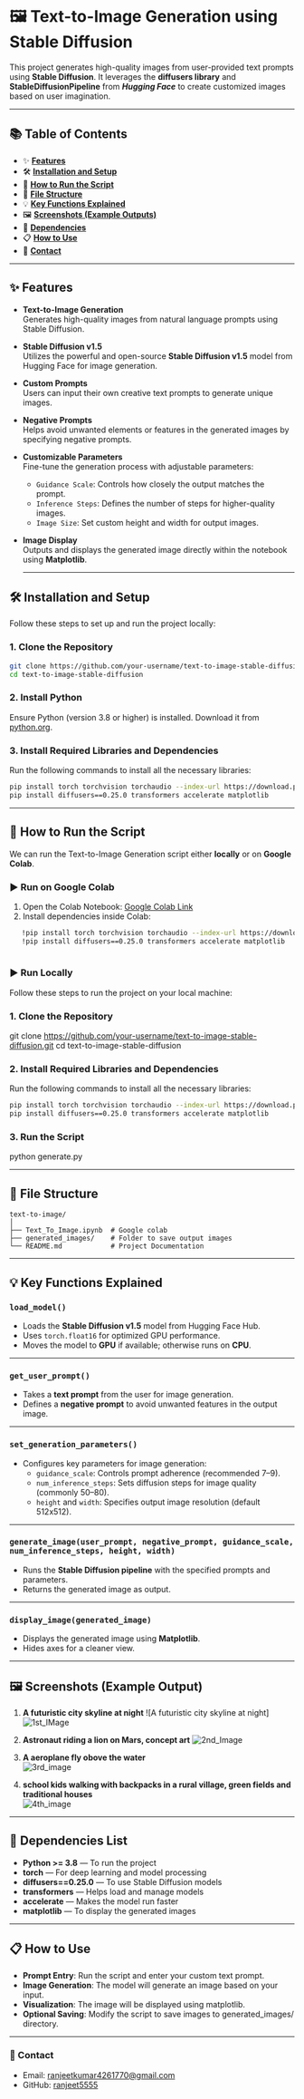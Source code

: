 # 🖼️ Text-to-Image Generation using Stable Diffusion
This project generates high-quality images from user-provided text prompts using **Stable Diffusion**. It leverages the **diffusers library** and **StableDiffusionPipeline** from ***Hugging Face*** to create customized images based on user imagination.

---

## 📚 Table of Contents  

- ✨ **[Features](#-features)**  
- 🛠️ **[Installation and Setup](#-installation-and-setup)**  
- 🚀 **[How to Run the Script](#-how-to-run-the-script)**  
- 📂 **[File Structure](#-file-structure)**  
- 💡 **[Key Functions Explained](#-key-functions-explained)**  
- 🖼️ **[Screenshots (Example Outputs)](#-screenshots-example-outputs)**  
- 🌟 **[Dependencies](#-dependencies)**  
- 📋 **[How to Use](#-how-to-use)**  
- 📧 **[Contact](#-contact)**  

---

## ✨ Features

- **Text-to-Image Generation**  
  Generates high-quality images from natural language prompts using Stable Diffusion.

- **Stable Diffusion v1.5**  
  Utilizes the powerful and open-source **Stable Diffusion v1.5** model from Hugging Face for image generation.

- **Custom Prompts**  
  Users can input their own creative text prompts to generate unique images.

- **Negative Prompts**  
  Helps avoid unwanted elements or features in the generated images by specifying negative prompts.

- **Customizable Parameters**  
  Fine-tune the generation process with adjustable parameters:  
  - `Guidance Scale`: Controls how closely the output matches the prompt.  
  - `Inference Steps`: Defines the number of steps for higher-quality images.  
  - `Image Size`: Set custom height and width for output images.

- **Image Display**  
  Outputs and displays the generated image directly within the notebook using **Matplotlib**.

  ---

## 🛠️ Installation and Setup

Follow these steps to set up and run the project locally:

### 1. Clone the Repository

```bash
git clone https://github.com/your-username/text-to-image-stable-diffusion.git
cd text-to-image-stable-diffusion
```

### 2. Install Python
Ensure Python (version 3.8 or higher) is installed. Download it from [python.org](https://www.python.org/).

### 3. Install Required Libraries and Dependencies

Run the following commands to install all the necessary libraries:
```bash
pip install torch torchvision torchaudio --index-url https://download.pytorch.org/whl/cu121
pip install diffusers==0.25.0 transformers accelerate matplotlib

```
---

## 🚀 How to Run the Script

We can run the Text-to-Image Generation script either **locally** or on **Google Colab**.

### ▶️ Run on Google Colab

1. Open the Colab Notebook: [Google Colab Link](https://colab.research.google.com/)
2. Install dependencies inside Colab:

```bash
   !pip install torch torchvision torchaudio --index-url https://download.pytorch.org/whl/cu121
   !pip install diffusers==0.25.0 transformers accelerate matplotlib
   
```

### ▶️ Run Locally

Follow these steps to run the project on your local machine:

### 1. Clone the Repository
git clone https://github.com/your-username/text-to-image-stable-diffusion.git
cd text-to-image-stable-diffusion

### 2. Install Required Libraries and Dependencies

Run the following commands to install all the necessary libraries:
```bash
pip install torch torchvision torchaudio --index-url https://download.pytorch.org/whl/cu121
pip install diffusers==0.25.0 transformers accelerate matplotlib
```

### 3. Run the Script
python generate.py

---

## 📂 File Structure
```
text-to-image/
│
├── Text_To_Image.ipynb  # Google colab
├── generated_images/    # Folder to save output images
└── README.md            # Project Documentation
```

---

## 💡 Key Functions Explained

### `load_model()`
- Loads the **Stable Diffusion v1.5** model from Hugging Face Hub.
- Uses `torch.float16` for optimized GPU performance.
- Moves the model to **GPU** if available; otherwise runs on **CPU**.

---

### `get_user_prompt()`
- Takes a **text prompt** from the user for image generation.
- Defines a **negative prompt** to avoid unwanted features in the output image.

---

### `set_generation_parameters()`
- Configures key parameters for image generation:
  - `guidance_scale`: Controls prompt adherence (recommended 7–9).
  - `num_inference_steps`: Sets diffusion steps for image quality (commonly 50–80).
  - `height` and `width`: Specifies output image resolution (default 512x512).

---

### `generate_image(user_prompt, negative_prompt, guidance_scale, num_inference_steps, height, width)`
- Runs the **Stable Diffusion pipeline** with the specified prompts and parameters.
- Returns the generated image as output.

---

### `display_image(generated_image)`
- Displays the generated image using **Matplotlib**.
- Hides axes for a cleaner view.

---
## 🖼️ Screenshots (Example Output)
1. **A futuristic city skyline at night**
![A futuristic city skyline at night]![1st_IMage](https://github.com/user-attachments/assets/07a5af7d-6e81-44cf-9713-9f9f254ad48f)

2. **Astronaut riding a lion on Mars, concept art**
![2nd_Image](https://github.com/user-attachments/assets/b571ab51-23cf-4fb4-89da-d2cb8249b667)

3. **A aeroplane fly obove the water**   
![3rd_image](https://github.com/user-attachments/assets/02ab4b4a-e1ff-4732-9369-f26937cfb4db)

4. **school kids walking with backpacks in a rural village, green fields and  traditional houses**  
![4th_image](https://github.com/user-attachments/assets/082e9282-32b0-45fa-9605-ac6da22d9a6d)

---

## 🌟 Dependencies List
- **Python >= 3.8** — To run the project
- **torch** — For deep learning and model processing
- **diffusers==0.25.0** — To use Stable Diffusion models
- **transformers** — Helps load and manage models
- **accelerate** — Makes the model run faster
- **matplotlib** — To display the generated images

---

## 📋 How to Use
- **Prompt Entry**: Run the script and enter your custom text prompt.
- **Image Generation**: The model will generate an image based on your input.
- **Visualization**: The image will be displayed using matplotlib.
- **Optional Saving**: Modify the script to save images to generated_images/ directory.

---

### 📧 Contact

- Email: ranjeetkumar4261770@gmail.com
- GitHub: [ranjeet5555](https://github.com/ranjeet5555)



